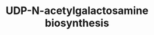 ---
annotations:
- id: PW:0000559
  parent: regulatory pathway
  type: Pathway Ontology
  value: hexosamine biosynthetic pathway
authors:
- M.Braymer
- MaintBot
- Mkutmon
- Ddigles
- Egonw
- Eweitz
description: ''
last-edited: 2021-05-20
organisms:
- Saccharomyces cerevisiae
redirect_from:
- /index.php/Pathway:WP159
- /instance/WP159
- /instance/WP159_r117359
revision: r117359
schema-jsonld:
- '@context': https://schema.org/
  '@id': https://wikipathways.github.io/pathways/WP159.html
  '@type': Dataset
  creator:
    '@type': Organization
    name: WikiPathways
  description: ''
  keywords:
  - Coenzyme A
  - D-glucosamine-6-phosphate
  - GFA1
  - GNA1
  - L-glutamate
  - L-glutamine
  - N-acetyl-D-glucosamine-6-phosphate
  - N-acetyl-glucosamine-1-phosphate
  - PCM1
  - QRI1
  - acetyl-CoA
  - fructose-6-phosphate
  - pyrophosphate
  license: CC0
  name: UDP-N-acetylgalactosamine biosynthesis
seo: CreativeWork
title: UDP-N-acetylgalactosamine biosynthesis
wpid: WP159
---